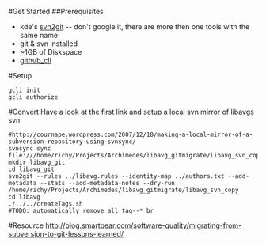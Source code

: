 #Get Started
##Prerequisites
* kde's [svn2git][1] -- don't google it, there are more then one tools with the same name
* git & svn installed
* ~1GB of Diskspace
* [github_cli][2]

#Setup
```
gcli init
gcli authorize
```


#Convert
Have a look at the first link and setup a local svn mirror of libavgs svn
```
#http://cournape.wordpress.com/2007/12/18/making-a-local-mirror-of-a-subversion-repository-using-svnsync/
svnsync sync file:///home/richy/Projects/Archimedes/libavg_gitmigrate/libavg_svn_copy
mkdir libavg_git
cd libavg_git
svn2git --rules ../libavg.rules --identity-map ../authors.txt --add-metadata --stats --add-metadata-notes --dry-run /home/richy/Projects/Archimedes/libavg_gitmigrate/libavg_svn_copy
cd libavg
./../../createTags.sh
#TODO: automatically remove all tag--* br
```

#Resource
http://blog.smartbear.com/software-quality/migrating-from-subversion-to-git-lessons-learned/


  [1]: https://gitorious.org/svn2git%20svn2git
  [2]: https://github.com/peter-murach/github_cli
